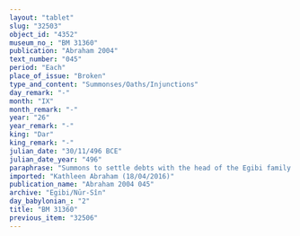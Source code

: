 ```yaml
---
layout: "tablet"
slug: "32503"
object_id: "4352"
museum_no_: "BM 31360"
publication: "Abraham 2004"
text_number: "045"
period: "Each"
place_of_issue: "Broken"
type_and_content: "Summonses/Oaths/Injunctions"
day_remark: "-"
month: "IX"
month_remark: "-"
year: "26"
year_remark: "-"
king: "Dar"
king_remark: "-"
julian_date: "30/11/496 BCE"
julian_date_year: "496"
paraphrase: "Summons to settle debts with the head of the Egibi family.<br /> By the 10<sup>th</sup> of Ṭebēt (X) of the 26<sup>th</sup> year of Darius, shall <strong>B</strong> come to <strong>A<sub>1</sub></strong> (<em>ana pāni</em> PN <em>alāku</em>) in Babylon in order to reach an agreement with him (<em>itti </em>PN<em> dabābu</em>)<em> </em>with regard to his debts (<em>u&#39;iltu</em>). He owes him 1 mina of white, medium quality silver, of which 1/8 is alloy, 3 kor of dates, and cattle<sup>?</sup>. He also owes silver, barley, dates and cattle to one of <strong>A<sub>1</sub></strong>&#39;s slaves (<strong>A<sub>2</sub></strong>). For those debts there exist written agreements (<em>&scaron;aṭāru</em>) which <strong>A<sub>1</sub></strong> concluded with <strong>B</strong> (<em>itti PN</em> <em>&scaron;aṭāru</em>)<em> </em>since Darius&#39; 20<sup>th</sup> year. If <strong>B</strong> does not meet the deadline, he has to pay off (<em>eṭēru</em>)<em> </em>his creditors in agreement with what is provided for (<em>aki</em>) in the promissory notes (<em>u&#39;iltu</em>) for silver, barley, dates and cattle. After that date (<em>adannu</em>) he cannot present to <strong>A<sub>1</sub></strong> (<em>ana PN &scaron;akānu</em>) anything about what he might have paid off. Names of 6 witnesses and the scribe.<br /> <br /> <strong>A<sub>1</sub></strong>=Marduk-nāṣir-apli/Itti-Marduk-balāṭu//Egibi;&nbsp;<strong>A<sub>2</sub></strong>=Madān-bēlu-uṣur, slave of <strong>A</strong><sub><strong>1</strong>;&nbsp;</sub><strong>B</strong>=Bēl-upahhir/Nergal-iddin"
imported: "Kathleen Abraham (18/04/2016)"
publication_name: "Abraham 2004 045"
archive: "Egibi/Nūr-Sîn"
day_babylonian_: "2"
title: "BM 31360"
previous_item: "32506"
---
```


